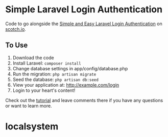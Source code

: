 # Simple Laravel Login Authentication

Code to go alongside the [Simple and Easy Laravel Login Authentication](http://scotch.io/tutorials/simple-and-easy-laravel-login-authentication) on [scotch.io](http://scotch.io).

## To Use
1. Download the code
2. Install Laravel: `composer install`
3. Change database settings in app/config/database.php
4. Run the migration: `php artisan migrate`
5. Seed the database: `php artisan db:seed`
6. View your application at: http://example.com/login
7. Login to your heart's content!

Check out the [tutorial](http://scotch.io/tutorials/simple-and-easy-laravel-login-authentication) and leave comments there if you have any questions or want to learn more.
# localsystem
